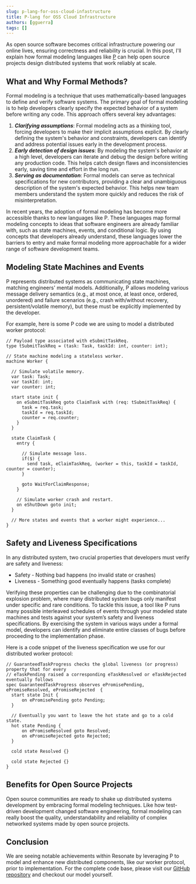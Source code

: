 ```yaml
---
slug: p-lang-for-oss-cloud-infastructure
title: P-lang for OSS Cloud Infrastructure
authors: [gguerra]
tags: []
---
```


As open source software becomes critical infrastructure powering our online lives, ensuring correctness and reliability is crucial. In this post, I'll explain how formal modeling languages like [P](https://p-org.github.io/P/whatisP/) can help open source projects design distributed systems that work reliably at scale.

<!-- truncate -->

## What and Why Formal Methods?

Formal modeling is a technique that uses mathematically-based languages to define and verify software systems. The primary goal of formal modeling is to help developers clearly specify the expected behavior of a system before writing any code. This approach offers several key advantages:

1. **_Clarifying assumptions_**: Formal modeling acts as a thinking tool, forcing developers to make their implicit assumptions explicit. By clearly defining the system's behavior and constraints, developers can identify and address potential issues early in the development process.
2. **_Early detection of design issues_**: By modeling the system's behavior at a high level, developers can iterate and debug the design before writing any production code. This helps catch design flaws and inconsistencies early, saving time and effort in the long run.
3. **_Serving as documentation_**: Formal models can serve as technical specifications for new contributors, providing a clear and unambiguous description of the system's expected behavior. This helps new team members understand the system more quickly and reduces the risk of misinterpretation.

In recent years, the adoption of formal modeling has become more accessible thanks to new languages like P. These languages map formal modeling concepts to ideas that software engineers are already familiar with, such as state machines, events, and conditional logic. By using concepts that developers already understand, these languages lower the barriers to entry and make formal modeling more approachable for a wider range of software development teams.

## Modeling State Machines and Events

P represents distributed systems as communicating state machines, matching engineers' mental models. Additionally, P allows modeling various message delivery semantics (e.g., at most once, at least once, ordered, unordered) and failure scenarios (e.g., crash with/without recovery, persistent/volatile memory), but these must be explicitly implemented by the developer.

For example, here is some P code we are using to model a distributed worker protocol:

```p-lang title="PSrc/Worker.p"
// Payload type associated with eSubmitTaskReq.
type tSubmitTaskReq = (task: Task, taskId: int, counter: int);

// State machine modeling a stateless worker.
machine Worker {

  // Simulate volatile memory.
  var task: Task;
  var taskId: int;
  var counter: int;

  start state init {
    on eSubmitTaskReq goto ClaimTask with (req: tSubmitTaskReq) {
      task = req.task;
      taskId = req.taskId;
      counter = req.counter;
    }
  }

  state ClaimTask {
    entry {

      // Simulate message loss.
      if($) {
        send task, eClaimTaskReq, (worker = this, taskId = taskId, counter = counter);
      }

      goto WaitForClaimResponse;
    }

    // Simulate worker crash and restart.
    on eShutDown goto init;
  }

  // More states and events that a worker might experience...
}
```

## Safety and Liveness Specifications

In any distributed system, two crucial properties that developers must verify are safety and liveness:

- Safety - Nothing bad happens (no invalid state or crashes)
- Liveness - Something good eventually happens (tasks complete)

Verifying these properties can be challenging due to the combinatorial explosion problem, where many distributed system bugs only manifest under specific and rare conditions. To tackle this issue, a tool like P runs many possible interleaved schedules of events through your modeled state machines and tests against your system’s safety and liveness specifications. By exercising the system in various ways under a formal model, developers can identify and eliminate entire classes of bugs before proceeding to the implementation phase.

Here is a code snippet of the liveness specification we use for our distributed worker protocol:

```p-lang title="PSpec/ResonateWorkerCorrect.p"
// GuaranteedTaskProgress checks the global liveness (or progress) property that for every
// eTaskPending raised a corresponding eTaskResolved or eTaskRejected eventually follows
spec GuaranteedTaskProgress observes ePromisePending, ePromiseResolved, ePromiseRejected  {
  start state Init {
      on ePromisePending goto Pending;
  }

  // Eventually you want to leave the hot state and go to a cold state.
  hot state Pending {
      on ePromiseResolved goto Resolved;
      on ePromiseRejected goto Rejected;
  }

  cold state Resolved {}

  cold state Rejected {}
}
```

## Benefits for Open Source Projects

Open source communities are ready to shake up distributed systems development by embracing formal modeling techniques. Like how test-driven development changed software engineering, formal modeling can really boost the quality, understandability and reliability of complex networked systems made by open source projects.

## Conclusion

We are seeing notable achievements within Resonate by leveraging P to model and enhance new distributed components, like our worker protocol, prior to implementation. For the complete code base, please visit our [GitHub repository](https://github.com/resonatehq/p-resonate-workers) and checkout our model yourself.
